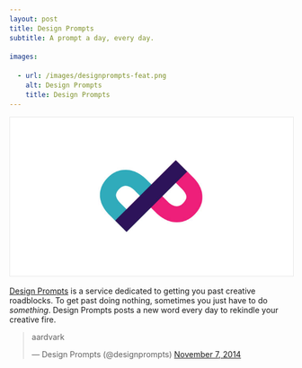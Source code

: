 ```yaml
---
layout: post
title: Design Prompts
subtitle: A prompt a day, every day.

images:

  - url: /images/designprompts-feat.png
    alt: Design Prompts
    title: Design Prompts
---
```


<img class="aligncenter" style="border:1px solid #e8e8e8" src="/images/designprompts.jpg" alt="design prompts" />

[Design Prompts](http://www.twitter.com/designprompts/) is a service dedicated to getting you past creative roadblocks. To get past doing nothing, sometimes you just have to do *something*. Design Prompts posts a new word every day to rekindle your creative fire.

<blockquote class="twitter-tweet" lang="en"><p>aardvark</p>&mdash; Design Prompts (@designprompts) <a href="https://twitter.com/designprompts/status/530781871043784704">November 7, 2014</a></blockquote>